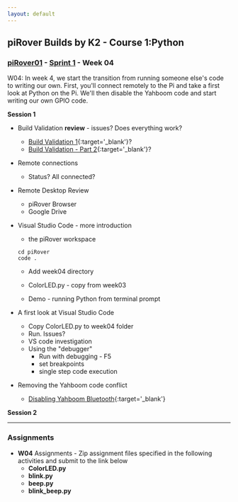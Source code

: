 ```yaml
---
layout: default
---
```

## piRover Builds by K2 - Course 1:Python

### [piRover01](../../) - [Sprint 1](../) - Week 04

W04: In week 4, we start the transition from running someone else's code to writing our own. First, you'll connect remotely to the Pi and take a first look at Python on the Pi. We'll then disable the Yahboom code and start writing our own GPIO code.


**Session 1**

- Build Validation **review** - issues? Does everything work?
  - [Build Validation 1](../../lessons/13/BuildValidationPart1.pdf){:target='_blank'}?
  - [Build Validation - Part 2](../../lessons/13/BuildValidationPart2.pdf){:target='_blank'}?
  
- Remote connections 
  - Status? All connected?

- Remote Desktop Review
  - piRover Browser
  - Google Drive
- Visual Studio Code - more introduction
  - the piRover workspace

  ```console
  cd piRover
  code .
  ```

  - Add week04 directory

  - ColorLED.py - copy from week03
  - Demo - running Python from terminal prompt

- A first look at Visual Studio Code
  - Copy ColorLED.py to week04 folder
  - Run. Issues?
  - VS code investigation
  - Using the "debugger"
    - Run with debugging - F5
    - set breakpoints
    - single step code execution 

- Removing the Yahboom code conflict
  - [Disabling Yahboom Bluetooth](../../lessons/21/DisablingYahboomBluetooth.pdf){:target='_blank'} 
  
**Session 2**

<!-- - Python coding using Visual Studio Code
  - Open VS Code using the terminal prompt
  
  ```console
  cd piRover
  code .
  ```

  - Review of ColorLED.py (see week04 assignments)
    - VS code investigation
    - Run code using toolbar or F5

- Removing the Yahboom code conflict
  - [Disabling Yahboom Bluetooth](../../lessons/21/DisablingYahboomBluetooth.pdf){:target='_blank'}

- Single stepping using the debugger

- [RPi.GPIO library](https://sourceforge.net/projects/raspberry-gpio-python/){:target='_blank'}
  - This resource is installed on Raspberry OS by default.

- [Blink with VS Code](../../lessons/22/piRoverBlink.pdf){:target='_blank'}

```bash 
wget https://k2controls.github.io/piRover01/lessons/22/blink.py
```
- Create beep.py and test
- Create blink_beep.py and test

- Saving piRover code to your cloud storage
  - Copy files listed in Assignments to week04 in your Google Drive.
  - Download the week04 folder to your workstation.
  - Submit the resulting week04.zip file to the Moodle assignment link. -->


---

### Assignments
- **W04** Assignments - Zip assignment files specified in the following activities and submit to the link below
  - **ColorLED.py**
  - **blink.py**
  - **beep.py**
  - **blink_beep.py**
